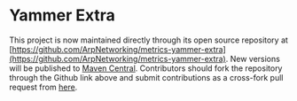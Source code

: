 Yammer Extra
============

This project is now maintained directly through its open source repository at [https://github.com/ArpNetworking/metrics-yammer-extra](https://github.com/ArpNetworking/metrics-yammer-extra).  New versions will be published to [Maven Central](http://search.maven.org/#search%7Cga%7C1%7Cg%3A%22com.arpnetworking.metrics.extras%22%20a%3A%22yammer-extra%22). Contributors should fork the repository through the Github link above and submit contributions as a cross-fork pull request from [here](https://github.com/ArpNetworking/metrics-yammer-extra/compare).

